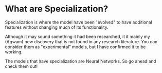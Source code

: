 # What are Specialization?

Specialization is where the model have been "evolved" to have additional features without changing much of its functionality.

Although it may sound something it had been researched, it it mainly my (Aqwam) new discovery that is not found in any research literature.
You can consider them as "experimental" models, but I have confirmed it to be working.

The models that have specialization are Neural Networks. So go ahead and check them out!
